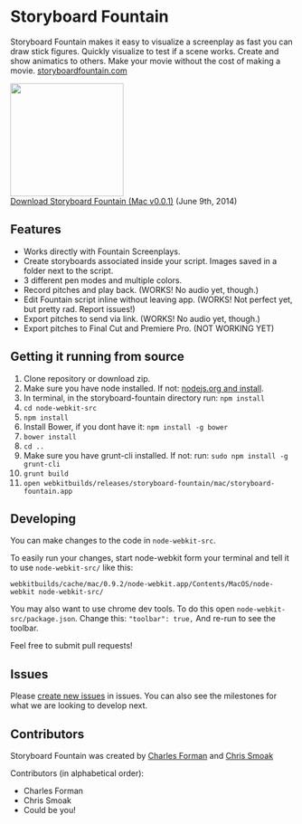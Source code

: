 # Storyboard Fountain

Storyboard Fountain makes it easy to visualize a screenplay as fast you can draw stick figures. Quickly visualize to test if a scene works. Create and show animatics to others. Make your movie without the cost of making a movie. [storyboardfountain.com](http://storyboardfountain.com)

[<img src="https://raw.githubusercontent.com/setpixel/storyboard-fountain/master/node-webkit-src/img/icon.png" width=200><br/>Download Storyboard Fountain (Mac v0.0.1)](http://storyboardfountain.com/downloads/StoryboardFountain-0.0.1.zip) (June 9th, 2014)

## Features

* Works directly with Fountain Screenplays.
* Create storyboards associated inside your script. Images saved in a folder next to the script.
* 3 different pen modes and multiple colors.
* Record pitches and play back. (WORKS! No audio yet, though.)
* Edit Fountain script inline without leaving app. (WORKS! Not perfect yet, but pretty rad. Report issues!)
* Export pitches to send via link. (WORKS! No audio yet, though.)
* Export pitches to Final Cut and Premiere Pro. (NOT WORKING YET)

## Getting it running from source

1. Clone repository or download zip.
2. Make sure you have node installed. If not: [nodejs.org and install](http://nodejs.org/).
3. In terminal, in the storyboard-fountain directory run: `npm install`
4. `cd node-webkit-src`
5. `npm install`
5. Install Bower, if you dont have it: `npm install -g bower`
6. `bower install`
7. `cd ..`
8. Make sure you have grunt-cli installed. If not: run: `sudo npm install -g grunt-cli`
9. `grunt build`
10. `open webkitbuilds/releases/storyboard-fountain/mac/storyboard-fountain.app`

## Developing 

You can make changes to the code in `node-webkit-src`. 

To easily run your changes, start node-webkit form your terminal and tell it to use `node-webkit-src/` like this:

`webkitbuilds/cache/mac/0.9.2/node-webkit.app/Contents/MacOS/node-webkit node-webkit-src/`

You may also want to use chrome dev tools. To do this open `node-webkit-src/package.json`. Change this: `"toolbar": true,` And re-run to see the toolbar.

Feel free to submit pull requests!

## Issues

Please [create new issues](https://github.com/setpixel/storyboard-fountain/issues/new) in issues. You can also see the milestones for what we are looking to develop next.

## Contributors

Storyboard Fountain was created by [Charles Forman](http://setpixel.com/) and [Chris Smoak](https://github.com/cesmoak)

Contributors (in alphabetical order):
* Charles Forman
* Chris Smoak
* Could be you! 
